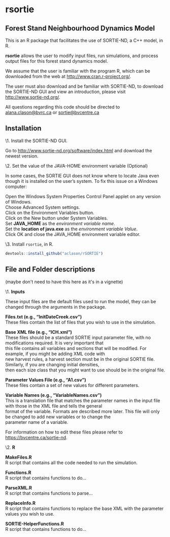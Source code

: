 # rsortie

## Forest Stand Neighbourhood Dynamics Model

This is an R package that facilitates the use of SORTIE-ND, a C++ model, in R. 

**rsortie** allows the user to modify input files, run simulations, and process output files for this forest stand dynamics model.

We assume that the user is familiar with the program R, which can be downloaded from the web at http://www.cran.r-project.org/. 

The user must also download and be familiar with SORTIE-ND, to download the SORTIE-ND GUI and view an introduction, please visit http://www.sortie-nd.org/.

All questions regarding this code should be directed to alana.clason@bvrc.ca or sortie@bvcentre.ca

## Installation

\1. Install the SORTIE-ND GUI.  

Go to http://www.sortie-nd.org/software/index.html and download the newest version.

\2. Set the value of the JAVA-HOME environment variable (Optional)  

In some cases, the SORTIE GUI does not know where to locate Java even though it is installed on the user’s system. To fix this issue on a Windows computer:

Open the Windows System Properties Control Panel applet on any version of Windows.  
Choose Advanced System settings.  
Click on the Environment Variables button.  
Click on the New button under System Variables.  
Set **JAVA_HOME** as the *environment variable name*.  
Set the **location of java.exe**  as the *environment variable Value*.  
Click OK and close the JAVA_HOME environment variable editor.

\3. Install `rsortie`, in R.

```r
devtools::install_github("aclason/rSORTIE")
```

## File and Folder descriptions  
(maybe don't need to have this here as it's in a vignette)  

\1. **Inputs**

These input files are the default files used to run the model, they can be changed through the arguments in the package.  

**Files.txt (e.g., “InitDateCreek.csv”)**  
These files contain the list of files that you wish to use in the simulation.  
     
**Base XML file (e.g., “ICH.xml”)**  
These files should be a standard SORTIE input parameter file, with no modifications required. It is very important that  
this file contains all variables and sections that will be modified. For example, if you might be adding XML code with  
new harvest rules, a harvest section must be in the original SORTIE file. Similarly, if you are changing initial densities,  
then each size class that you might want to use should be in the original file.  

**Parameter Values File (e.g., “A1.csv”)**  
These files contain a set of new values for different parameters.  

**Variable Names (e.g., “VariableNames.csv”)**  
This is a translation file that matches the parameter names in the input file with those in the XML file and tells the general  
format of the variable. Formats are described more later. This file will only be changed to add new variables or to change the  
parameter name of a variable.  

For information on how to edit these files please refer to https://bvcentre.ca/sortie-nd.  
  
  
\2. **R**

**MakeFiles.R**  
R script that contains all the code needed to run the simulation.

**Functions.R**  
R script that contains functions to do… 

**ParseXML.R**  
R script that contains functions to parse…

**ReplaceInfo.R**  
R script that contains functions to replace the base XML with the parameter values you wish to use.

**SORTIE-HelperFunctions.R**  
R script that contains functions to do… 
